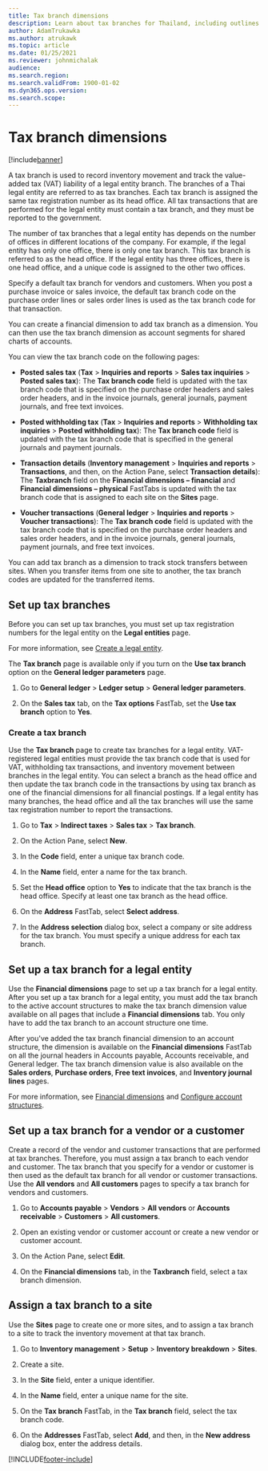 ```yaml
---
title: Tax branch dimensions
description: Learn about tax branches for Thailand, including outlines and step-by-step processes for setting up tax branches and assigning tax branches to sites.
author: AdamTrukawka
ms.author: atrukawk
ms.topic: article
ms.date: 01/25/2021
ms.reviewer: johnmichalak
audience: 
ms.search.region: 
ms.search.validFrom: 1900-01-02
ms.dyn365.ops.version: 
ms.search.scope: 
---
```


# Tax branch dimensions

[!include[banner](../../includes/banner.md)]

A tax branch is used to record inventory movement and track the value-added tax (VAT) liability of a legal entity branch. The branches of a Thai legal entity are referred to as tax branches. Each tax branch is assigned the same tax registration number as its head office. All tax transactions that are performed for the legal entity must contain a tax branch, and they must be reported to the government.

The number of tax branches that a legal entity has depends on the number of offices in different locations of the company. For example, if the legal entity has only one office, there is only one tax branch. This tax branch is referred to as the head office. If the legal entity has three offices, there is one head office, and a unique code is assigned to the other two offices.

Specify a default tax branch for vendors and customers. When you post a purchase invoice or sales invoice, the default tax branch code on the purchase order lines or sales order lines is used as the tax branch code for that transaction.

You can create a financial dimension to add tax branch as a dimension. You can then use the tax branch dimension as account segments for shared charts of accounts.

You can view the tax branch code on the following pages:

- **Posted sales tax** (**Tax** > **Inquiries and reports** > **Sales tax inquiries** > **Posted sales tax**): The **Tax branch code** field is updated with the tax branch code that is specified on the purchase order headers and sales order headers, and in the invoice journals, general journals, payment journals, and free text invoices.

- **Posted withholding tax** (**Tax** > **Inquiries and reports** > **Withholding tax inquiries** > **Posted withholding tax**): The **Tax branch code** field is updated with the tax branch code that is specified in the general journals and payment journals.

- **Transaction details** (**Inventory management** > **Inquiries and reports** > **Transactions**, and then, on the Action Pane, select **Transaction details**): The **Taxbranch** field on the **Financial dimensions – financial** and **Financial dimensions – physical** FastTabs is updated with the tax branch code that is assigned to each site on the **Sites** page.

- **Voucher transactions** (**General ledger** > **Inquiries and reports** > **Voucher transactions**): The **Tax branch code** field is updated with the tax branch code that is specified on the purchase order headers and sales order headers, and in the invoice journals, general journals, payment journals, and free text invoices.

You can add tax branch as a dimension to track stock transfers between sites. When you transfer items from one site to another, the tax branch codes are updated for the transferred items.

## Set up tax branches

Before you can set up tax branches, you must set up tax registration numbers for the legal entity on the **Legal entities** page.

For more information, see [Create a legal entity](../../../fin-ops-core/fin-ops/organization-administration/tasks/create-legal-entity.md).

The **Tax branch** page is available only if you turn on the **Use tax branch** option on the **General ledger parameters** page.

1. Go to **General ledger** &gt; **Ledger setup** &gt; **General ledger parameters**.

2. On the **Sales tax** tab, on the **Tax options** FastTab, set the **Use tax branch** option to **Yes**.

### Create a tax branch

Use the **Tax branch** page to create tax branches for a legal entity. VAT-registered legal entities must provide the tax branch code that is used for VAT, withholding tax transactions, and inventory movement between branches in the legal entity. You can select a branch as the head office and then update the tax branch code in the transactions by using tax branch as one of the financial dimensions for all financial postings. If a legal entity has many branches, the head office and all the tax branches will use the same tax registration number to report the transactions.

1. Go to **Tax** > **Indirect taxes** > **Sales tax** > **Tax branch**.

2. On the Action Pane, select **New**.

3. In the **Code** field, enter a unique tax branch code.

4. In the **Name** field, enter a name for the tax branch.

5. Set the **Head office** option to **Yes** to indicate that the tax branch is the head office. Specify at least one tax branch as the head office.

6. On the **Address** FastTab, select **Select address**.

7. In the **Address selection** dialog box, select a company or site address for the tax branch. You must specify a unique address for each tax branch.

## Set up a tax branch for a legal entity

Use the **Financial dimensions** page to set up a tax branch for a legal entity. After you set up a tax branch for a legal entity, you must add the tax branch to the active account structures to make the tax branch dimension value available on all pages that include a **Financial dimensions** tab. You only have to add the tax branch to an account structure one time.

After you've added the tax branch financial dimension to an account structure, the dimension is available on the **Financial dimensions** FastTab on all the journal headers in Accounts payable, Accounts receivable, and General ledger. The tax branch dimension value is also available on the **Sales orders**, **Purchase orders**, **Free text invoices**, and **Inventory journal lines** pages.

For more information, see [Financial dimensions](../../general-ledger/financial-dimensions.md) and [Configure account structures](../../general-ledger/configure-account-structures.md).

## Set up a tax branch for a vendor or a customer

Create a record of the vendor and customer transactions that are performed at tax branches. Therefore, you must assign a tax branch to each vendor and customer. The tax branch that you specify for a vendor or customer is then used as the default tax branch for all vendor or customer transactions. Use the **All vendors** and **All customers** pages to specify a tax branch for vendors and customers.

1. Go to **Accounts payable** &gt; **Vendors** &gt; **All vendors** or **Accounts receivable** &gt; **Customers** &gt; **All customers**.

2. Open an existing vendor or customer account or create a new vendor or customer account.

3. On the Action Pane, select **Edit**.

4. On the **Financial dimensions** tab, in the **Taxbranch** field, select a tax branch dimension.

## Assign a tax branch to a site

Use the **Sites** page to create one or more sites, and to assign a tax branch to a site to track the inventory movement at that tax branch.

1. Go to **Inventory management** &gt; **Setup** &gt; **Inventory breakdown** &gt; **Sites**.

2. Create a site.

3. In the **Site** field, enter a unique identifier.

4. In the **Name** field, enter a unique name for the site.

5. On the **Tax branch** FastTab, in the **Tax branch** field, select the tax branch code.

6. On the **Addresses** FastTab, select **Add**, and then, in the **New address** dialog box, enter the address details.


[!INCLUDE[footer-include](../../../includes/footer-banner.md)]
